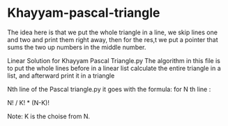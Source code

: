 # Khayyam-pascal-triangle
The idea here is that we put the whole triangle in a line,
we skip lines one and two  and print them right away,
then for the res,t we put a pointer that sums the two up numbers in the middle number.

Linear Solution for Khayyam Pascal Triangle.py
 The algorithm in this file is to put the whole lines before in a linear list calculate the entire triangle in a list, and afterward print it in a triangle


 Nth line of the Pascal triangle.py
 it goes with the formula:
 for N th line :

N! / K! * (N-K)! 

Note: K is the choise from N.
